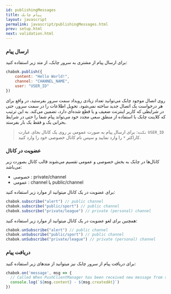 ```yaml
---
id: publishingMessages
title: پیام چابک
layout: javascript
permalink: javascript/publishingMessages.html
prev: setup.html
next: validation.html
---
```


### ارسال پیام

برای ارسال پیام از مشتری به سرور چابک، از متد زیر استفاده کنید:

```javascript
chabok.publish({
    content: "Hello World!",
    channel: "CHANNEL_NAME",
    user: "USER_ID"
})
```

روی اتصال موجود چابک می‌توانید تعداد زیادی رویداد سمت سرور بفرستید، در واقع برای هر درخواست یک اتصال جدید ساخته نمی‌شود. تحویل اطلاعات را در سمت سرور، حتی در شرایطی که کاربر اینترنت ضعیف و یا قطع شده‌ای دارد، تضمین می‌کند. به این ترتیب که کلاینت چابک با استفاده از منطق سعی مجدد خود می‌تواند پیام‌ شما را حتی در شرایط بحرانی یک و فقط یک بار بفرستد.

> `نکته`: برای ارسال پیام به صورت عمومی بر روی یک کانال بجای عبارت `USER_ID` کاراکتر `*` را وارد نمایید و سپس نام کانال خصوصی خود را وارد کنید.

### عضویت در کانال

کانال‌ها در چابک به بخش خصوصی و عمومی تقسیم می‌شوند قالب کانال بصورت زیر می‌باشد:

- خصوصی : private/channel
- عمومی : channel یا public/channel

برای عضویت در یک کانال میتوانید از موارد زیر استفاده کنید:

```javascript
chabok.subscribe("alert") // public channel
chabok.subscribe("public/sport") // public channel
chabok.subscribe("private/league") // private (personal) channel
```

همچنین برای لغو عضویت در یک کانال میتوانید از موارد زیر استفاده کنید:

```javascript
chabok.unSubscribe("alert") // public channel
chabok.unSubscribe("public/sport") // public channel
chabok.unSubscribe("private/league") // private (personal) channel
```

### دریافت پیام

برای دریافت پیام از سرور چابک نیز میتوانید از متدهای زیر استفاده کنید:

```javascript
chabok.on('message', msg => {
  // Called When PushClientManager has been received new message from server
  console.log(`${msg.content} - ${msg.createdAt}`)
})
```

<!---

### رویداد دریافت تأییدیه تحویل
برای دریافت تأییدیه تحویل، باید از رویداد زیر استفاده کنید :

```javascript
chabok.on('messageDelivery', msg => {
 // Called When PushClientManager has received new delivery from server
})
```

### ارسال وضعیت پیام‌های دریافتی

شما می‌توانید عکس‌العمل کاربر به یک پیام چابک را (خوانده شدن، نادیده گرفته شدن، ...) با استفاده از کلاینت چابک مشخص کنید. 
متد `markAsRead` برای ارسال رویداد خوانده شدن پیام توسط کاربر به سرور می تواند مورد استفاده قرار بگیرد. 
متد `messageDismissed` نیز می‌تواند برای هر عملی که معنی باز نکردن یا نادیده گرفته شدن پیام را داشته باشد بکار رود. به دو طریق می توان این متدها را فراخوانی نمود:

```javascript
chabok.messageMarkAsRead("MESSAGE_ID")
chabok.messageDismissed("MESSAGE_ID")
```
-->
